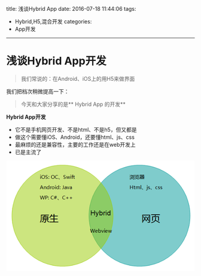 title: 浅谈Hybrid App
date: 2016-07-18 11:44:06
tags:
  - Hybrid,H5,混合开发
categories:
  - App开发
---

# 浅谈Hybrid App开发 
> 我们常说的：在Android、iOS上的用H5来做界面

我们把档次稍微提高一下：
> 今天和大家分享的是** Hybrid App 的开发**

**Hybrid App开发**

* 它不是手机网页开发、不是html、不是h5，但又都是
* 做这个需要懂iOS、Android，还要懂html、js、css
* 最麻烦的还是兼容性，主要的工作还是在web开发上
* 已是主流了

 
![](/post_images/hybrid-app-brief-talk-01.png)

